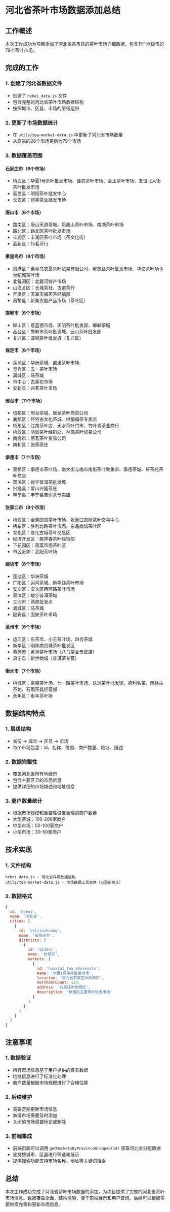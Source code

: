 # 河北省茶叶市场数据添加总结

## 工作概述

本次工作成功为项目添加了河北省各市县的茶叶市场详细数据，包含11个地级市的79个茶叶市场。

## 完成的工作

### 1. 创建了河北省数据文件
- 创建了 `hebei_data.js` 文件
- 包含完整的河北省茶叶市场数据结构
- 按照城市、区县、市场的层级组织

### 2. 更新了市场数据统计
- 在 `utils/tea-market-data.js` 中更新了河北省市场数量
- 从原来的28个市场更新为79个市场

### 3. 数据覆盖范围

#### 石家庄市（6个市场）
- 桥西区：华夏1号茶叶批发市场、佳农茶叶市场、金正茶叶市场、友谊北大街茶叶批发市场
- 高邑县：明阳茶叶批发中心
- 长安区：财星茶业批发市场

#### 唐山市（6个市场）
- 路南区：唐山天道茶城、凤凰山茶叶市场、南湖茶叶市场
- 路北区：路北区茶叶批发市场
- 丰润区：丰润区茶叶市场（茶文化街）
- 高新区：仙茗茶行

#### 秦皇岛市（8个市场）
- 海港区：秦皇岛农垦茶叶贸易有限公司、解放路茶叶批发市场、华亿茶叶场 & 世纪城茶叶场
- 北戴河区：北戴河特产市场
- 山海关区：长城茶社、古道茶行
- 开发区：天翠天福茗茶经销部
- 昌黎县：新集农副产品市场（茶叶区）

#### 邯郸市（6个市场）
- 邯山区：意蓝德市场、天明茶叶批发部、邯郸茶城
- 丛台区：邯郸市茶叶批发城、云山茶叶批发部
- 复兴区：邯郸茶叶批发城（复兴区）

#### 保定市（6个市场）
- 莲池区：华洲茶城、直隶茶叶市场
- 竞秀区：五一茶叶市场
- 满城区：马茶城
- 市中心：古莲花市场
- 安新县：兴茗茶叶市场

#### 邢台市（11个市场）
- 信都区：邢台茶城、辰龙茶叶商贸公司
- 襄都区：怀特古文化茶城、供销福茶专卖店
- 桥东区：江南茶叶店、天水茶叶门市、竹叶青茶业商行
- 桥西区：清润茶叶经销处、林璋茶叶贸易公司
- 南宫市：佰茗茶叶贸易公司
- 南和区：张燕茶庄

#### 承德市（7个市场）
- 双桥区：承德市茶叶场、南大街与南市南街茶叶聚集带、承德茶城、轩茶苑茶叶商店
- 双滦区：峻宇普洱茶批发城
- 兴隆县：常山兴隆茶庄
- 丰宁县：丰宁县普洱茶专卖店

#### 张家口市（8个市场）
- 桥西区：金鼎国贸茶叶市场、张家口国际茶叶交易中心
- 桥东区：胜利北路茶叶市场、东鑫商城茶叶区
- 宣化区：宣化古城茶叶交易区
- 经济开发区：聚祥春茶叶经销部
- 下花园区：蔬菜市场茶叶区
- 市区近郊：武阳茶叶场

#### 廊坊市（8个市场）
- 莲池区：华洲茶城
- 广阳区：运河茶城、新华路茶叶市场
- 安次区：安次区西环路茶叶市场
- 双滦区：峻宇普洱茶城
- 三河市：燕郊批发点
- 满城区：马茶城
- 固安县：固安茶叶市场

#### 沧州市（6个市场）
- 运河区：东茶市、小王茶叶场、四合茶城
- 新华区：明珠商贸城茶叶批发区
- 黄骅市：黄骅茶叶市场（八马茶业专营店）
- 肃宁县：新世商城（普洱茶专营）

#### 衡水市（7个市场）
- 桃城区：京南茶叶场、七一路茶叶市场、玖洲茶叶批发馆、德利名茶、雨林古茶坊、石雨茶具经营部
- 永年区：永年茶叶场

## 数据结构特点

### 1. 层级结构
- 省份 → 城市 → 区县 → 市场
- 每个市场包含：id、名称、位置、商户数量、地址、描述

### 2. 数据完整性
- 覆盖河北省所有地级市
- 包含主要区县的市场信息
- 提供详细的市场描述和地址信息

### 3. 商户数量统计
- 根据市场规模和重要性设置合理的商户数量
- 大型茶城：100-200家商户
- 中型市场：50-100家商户
- 小型市场：30-50家商户

## 技术实现

### 1. 文件结构
```
hebei_data.js - 河北省详细数据结构
utils/tea-market-data.js - 市场数据工具文件（已更新统计）
```

### 2. 数据格式
```javascript
{
  id: 'hebei',
  name: '河北省',
  cities: [
    {
      id: 'shijiazhuang',
      name: '石家庄市',
      districts: [
        {
          id: 'qiaoxi',
          name: '桥西区',
          markets: [
            {
              id: 'huaxia1_tea_wholesale',
              name: '华夏1号茶叶批发市场',
              location: '河北省石家庄市桥西区',
              merchantCount: 120,
              address: '石家庄市桥西区',
              description: '桥西区主要茶叶批发市场'
            }
          ]
        }
      ]
    }
  ]
}
```

## 注意事项

### 1. 数据验证
- 所有市场信息基于用户提供的真实数据
- 地址信息进行了标准化处理
- 商户数量根据市场规模进行了合理估算

### 2. 后续维护
- 需要定期更新市场信息
- 新增市场需要及时添加
- 关闭的市场需要标记或删除

### 3. 前端集成
- 前端页面可以调用 `getMarketsByProvinceGrouped(14)` 获取河北省分组数据
- 支持按城市、区县进行筛选和展示
- 提供搜索功能支持市场名称、地址等关键词搜索

## 总结

本次工作成功完成了河北省茶叶市场数据的添加，为项目提供了完整的河北省茶叶市场信息。数据覆盖全面，结构清晰，便于前端展示和用户查询。后续可以根据需要继续完善和更新市场信息。 